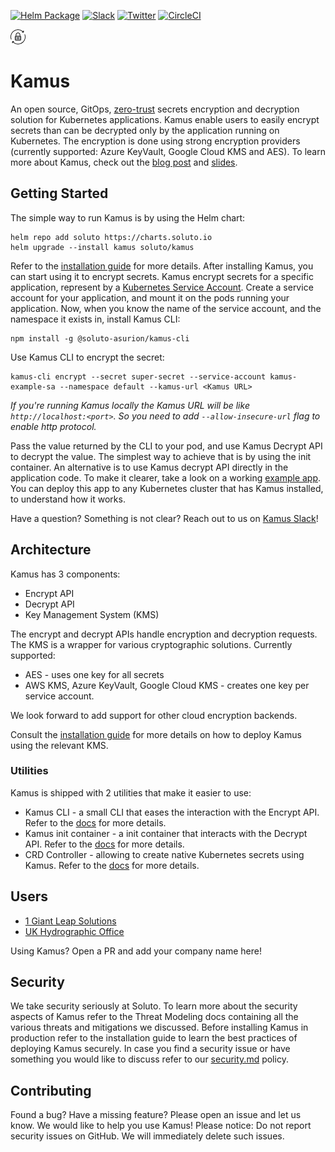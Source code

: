 [![Helm Package](https://img.shields.io/badge/helm-latest-blue.svg)](https://hub.helm.sh/charts/soluto/kamus) 
[![Slack](https://img.shields.io/badge/slack-kamus-orange.svg)](https://join.slack.com/t/k8s-kamus/shared_invite/enQtODA2MjI3MjAzMjA1LThlODkxNTg3ZGVmMjVkOTBhY2RmMmRjOWFiOGU2NzQ1ODU4ODNiMDJiZTE5ZTY4YmRiOTM3MjI0MDc0OGFkN2E)
[![Twitter](https://img.shields.io/twitter/follow/solutoeng.svg?label=Follow&style=popout)](https://twitter.com/intent/tweet?text=Checkout%20Kamus%20secret%20encryption%20for%20Kubernetes&url=https://github.com/Soluto/kamus&via=SolutoEng&hashtags=kubernetes,devops,devsecops) [![CircleCI](https://circleci.com/gh/Soluto/kamus.svg?style=svg)](https://circleci.com/gh/Soluto/kamus)

![logo](images/logo.png)  
# Kamus
An open source, GitOps, [zero-trust](https://techster.wiki/zero-trust-security-model) secrets encryption and decryption solution for Kubernetes applications.
Kamus enable users to easily encrypt secrets than can be decrypted only by the application running on Kubernetes.
The encryption is done using strong encryption providers (currently supported: Azure KeyVault, Google Cloud KMS and AES).
To learn more about Kamus, check out the [blog post](https://blog.solutotlv.com/can-kubernetes-keep-a-secret?utm_source=github) and [slides](https://www.slideshare.net/SolutoTLV/can-kubernetes-keep-a-secret).
## Getting Started

The simple way to run Kamus is by using the Helm chart:
```
helm repo add soluto https://charts.soluto.io
helm upgrade --install kamus soluto/kamus
```
Refer to the [installation guide](https://kamus.soluto.io/docs/user/install/) for more details.
After installing Kamus, you can start using it to encrypt secrets.
Kamus encrypt secrets for a specific application, represent by a [Kubernetes Service Account](https://kubernetes.io/docs/tasks/configure-pod-container/configure-service-account).
Create a service account for your application, and mount it on the pods running your application.
Now, when you know the name of the service account, and the namespace it exists in, install Kamus CLI:
```
npm install -g @soluto-asurion/kamus-cli
```
Use Kamus CLI to encrypt the secret:
```
kamus-cli encrypt --secret super-secret --service-account kamus-example-sa --namespace default --kamus-url <Kamus URL>
```
*If you're running Kamus locally the Kamus URL will be like `http://localhost:<port>`. So you need to add `--allow-insecure-url` flag to enable http protocol.* 

Pass the value returned by the CLI to your pod, and use Kamus Decrypt API to decrypt the value.
The simplest way to achieve that is by using the init container.
An alternative is to use Kamus decrypt API directly in the application code.
To make it clearer, take a look on a working [example app](example/README.md).
You can deploy this app to any Kubernetes cluster that has Kamus installed, to understand how it works.

Have a question? Something is not clear? Reach out to us on [Kamus Slack](https://join.slack.com/t/k8s-kamus/shared_invite/enQtODA2MjI3MjAzMjA1LThlODkxNTg3ZGVmMjVkOTBhY2RmMmRjOWFiOGU2NzQ1ODU4ODNiMDJiZTE5ZTY4YmRiOTM3MjI0MDc0OGFkN2E)!

## Architecture
Kamus has 3 components:
* Encrypt API
* Decrypt API
* Key Management System (KMS)

The encrypt and decrypt APIs handle encryption and decryption requests.
The KMS is a wrapper for various cryptographic solutions. Currently supported:
* AES - uses one key for all secrets
* AWS KMS, Azure KeyVault, Google Cloud KMS - creates one key per service account.

We look forward to add support for other cloud encryption backends.


Consult the [installation guide](https://kamus.soluto.io/docs/user/install) for more details on how to deploy Kamus using the relevant KMS.

### Utilities
Kamus is shipped with 2 utilities that make it easier to use:
* Kamus CLI - a small CLI that eases the interaction with the Encrypt API. Refer to the [docs](https://github.com/Soluto/kamus/blob/master/cli/README.md) for more details.
* Kamus init container - a init container that interacts with the Decrypt API. Refer to the [docs](https://github.com/Soluto/kamus/blob/master/init-container/README.md) for more details.
* CRD Controller - allowing to create native Kubernetes secrets using Kamus. Refer to the [docs](https://kamus.soluto.io/docs/user/crd/) for more details.

## Users
* [1 Giant Leap Solutions](https://1giantleap.nl/)
* [UK Hydrographic Office](https://www.ukho.gov.uk/)

Using Kamus? Open a PR and add your company name here!

## Security
We take security seriously at Soluto.
To learn more about the security aspects of Kamus refer to the Threat Modeling docs containing all the various threats and mitigations we discussed.
Before installing Kamus in production refer to the installation guide to learn the best practices of deploying Kamus securely.
In case you find a security issue or have something you would like to discuss refer to our [security.md](security.md) policy.

## Contributing
Found a bug? Have a missing feature? Please open an issue and let us know.
We would like to help you use Kamus!
Please notice: Do not report security issues on GitHub.
We will immediately delete such issues.
